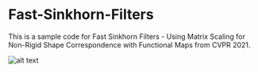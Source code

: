 # Fast-Sinkhorn-Filters

This is a sample code for Fast Sinkhorn Filters - Using Matrix Scaling for Non-Rigid Shape Correspondence with Functional Maps from CVPR 2021. 



![alt text](https://github.com/paigautam/Fast-Sinkhorn-Filters/blob/[branch]/image.jpg?raw=true)
